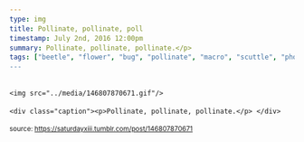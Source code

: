 ```yaml
---
type: img
title: Pollinate, pollinate, poll
timestamp: July 2nd, 2016 12:00pm
summary: Pollinate, pollinate, pollinate.</p> 
tags: ["beetle", "flower", "bug", "pollinate", "macro", "scuttle", "photography]
---
```


                
                
                
                                                                                        <img src="../media/146807870671.gif"/>
                                                                                          <div class="caption"><p>Pollinate, pollinate, pollinate.</p> </div>
                                    
                
                
                
                
                                
<small>source: https://saturdayxiii.tumblr.com/post/146807870671</small>